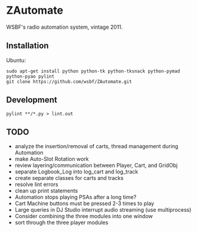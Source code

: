 ZAutomate
=========

WSBF's radio automation system, vintage 2011.

## Installation

Ubuntu:
```
sudo apt-get install python python-tk python-tksnack python-pymad python-pyao pylint
git clone https://github.com/wsbf/ZAutomate.git
```

## Development

```
pylint **/*.py > lint.out
```

## TODO

- analyze the insertion/removal of carts, thread management during Automation
- make Auto-Slot Rotation work
- review layering/communication between Player, Cart, and GridObj
- separate Logbook_Log into log_cart and log_track
- create separate classes for carts and tracks
- resolve lint errors
- clean up print statements
- Automation stops playing PSAs after a long time?
- Cart Machine buttons must be pressed 2-3 times to play
- Large queries in DJ Studio interrupt audio streaming (use multiprocess)
- Consider combining the three modules into one window
- sort through the three player modules
